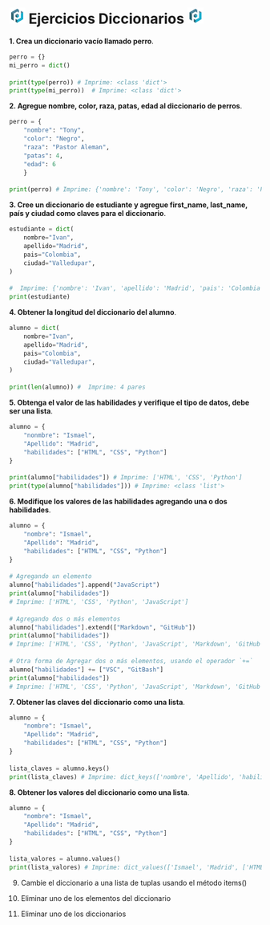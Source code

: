 # ![Icono Diccionario](/assets/img/icon_22.png) Ejercicios Diccionarios ![Icono Diccionario](/assets/img/icon_22.png)

**1. Crea un diccionario vacío llamado perro**.

```py
perro = {}
mi_perro = dict()

print(type(perro)) # Imprime: <class 'dict'>
print(type(mi_perro))  # Imprime: <class 'dict'>
```

**2. Agregue nombre, color, raza, patas, edad al diccionario de perros**.

```py
perro = {
    "nombre": "Tony",
    "color": "Negro",
    "raza": "Pastor Aleman",
    "patas": 4,
    "edad": 6
    }

print(perro) # Imprime: {'nombre': 'Tony', 'color': 'Negro', 'raza': 'Pastor Aleman', 'patas': 4, 'edad': 6}
```

**3. Cree un diccionario de estudiante y agregue first_name, last_name, país y ciudad como claves para el diccionario**.

```py
estudiante = dict(
    nombre="Ivan",
    apellido="Madrid",
    pais="Colombia",
    ciudad="Valledupar",
)

#  Imprime: {'nombre': 'Ivan', 'apellido': 'Madrid', 'pais': 'Colombia', 'ciudad': 'Valledupar'}
print(estudiante)
```

**4. Obtener la longitud del diccionario del alumno**.

```py
alumno = dict(
    nombre="Ivan",
    apellido="Madrid",
    pais="Colombia",
    ciudad="Valledupar",
)

print(len(alumno)) #  Imprime: 4 pares
```

**5. Obtenga el valor de las habilidades y verifique el tipo de datos, debe ser una lista**.

```py
alumno = {
    "nonmbre": "Ismael",
    "Apellido": "Madrid",
    "habilidades": ["HTML", "CSS", "Python"]
}

print(alumno["habilidades"]) # Imprime: ['HTML', 'CSS', 'Python'] 
print(type(alumno["habilidades"])) # Imprime: <class 'list'>
```

**6. Modifique los valores de las habilidades agregando una o dos habilidades**.

```py
alumno = {
    "nombre": "Ismael",
    "Apellido": "Madrid",
    "habilidades": ["HTML", "CSS", "Python"]
}

# Agregando un elemento
alumno["habilidades"].append("JavaScript")
print(alumno["habilidades"])
# Imprime: ['HTML', 'CSS', 'Python', 'JavaScript']

# Agregando dos o más elementos
alumno["habilidades"].extend(["Markdown", "GitHub"])
print(alumno["habilidades"])
# Imprime: ['HTML', 'CSS', 'Python', 'JavaScript', 'Markdown', 'GitHub']

# Otra forma de Agregar dos o más elementos, usando el operador `+=`
alumno["habilidades"] += ["VSC", "GitBash"]
print(alumno["habilidades"])
# Imprime: ['HTML', 'CSS', 'Python', 'JavaScript', 'Markdown', 'GitHub', 'VSC', 'GitBash']
```

**7. Obtener las claves del diccionario como una lista**.

```py
alumno = {
    "nombre": "Ismael",
    "Apellido": "Madrid",
    "habilidades": ["HTML", "CSS", "Python"]
}

lista_claves = alumno.keys() 
print(lista_claves) # Imprime: dict_keys(['nombre', 'Apellido', 'habilidades'])
```

**8. Obtener los valores del diccionario como una lista**.

```py
alumno = {
    "nombre": "Ismael",
    "Apellido": "Madrid",
    "habilidades": ["HTML", "CSS", "Python"]
}

lista_valores = alumno.values()
print(lista_valores) # Imprime: dict_values(['Ismael', 'Madrid', ['HTML', 'CSS', 'Python']])
```

9.  Cambie el diccionario a una lista de tuplas usando el método items()

10. Eliminar uno de los elementos del diccionario

11. Eliminar uno de los diccionarios

